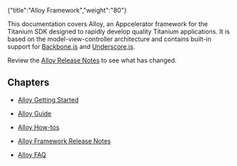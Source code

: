 {"title":"Alloy Framework","weight":"80"}

This documentation covers Alloy, an Appcelerator framework for the Titanium SDK designed to rapidly develop quality Titanium applications. It is based on the model-view-controller architecture and contains built-in support for [Backbone.js](http://docs.appcelerator.com/backbone/0.9.2/) and [Underscore.js](http://underscorejs.org/).

Review the [Alloy Release Notes](https://github.com/appcelerator/alloy/blob/master/CHANGELOG.md) to see what has changed.

## Chapters

* [Alloy Getting Started](/docs/appc/Alloy_Framework/Alloy_Getting_Started/)

* [Alloy Guide](/docs/appc/Alloy_Framework/Alloy_Guide/)

* [Alloy How-tos](/docs/appc/Alloy_Framework/Alloy_How-tos/)

* [Alloy Framework Release Notes](/docs/appc/Alloy_Framework/Alloy_Framework_Release_Notes/)

* [Alloy FAQ](/docs/appc/Alloy_Framework/Alloy_FAQ/)
